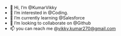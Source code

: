 - 👋 Hi, I’m @KumarVikky
- 👀 I’m interested in @Coding.
- 🌱 I’m currently learning @Salesforce
- 💞️ I’m looking to collaborate on @Github
- 📫 you can reach me @vikky.kumar270@gmail.com

<!---
KumarVikky/KumarVikky is a ✨ special ✨ repository because its `README.md` (this file) appears on your GitHub profile.
You can click the Preview link to take a look at your changes.
--->
